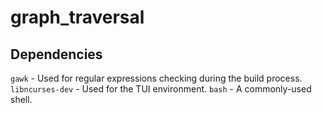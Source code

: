 # graph_traversal

## Dependencies
`gawk` - Used for regular expressions checking during the build process.
`libncurses-dev` - Used for the TUI environment.
`bash` - A commonly-used shell.
